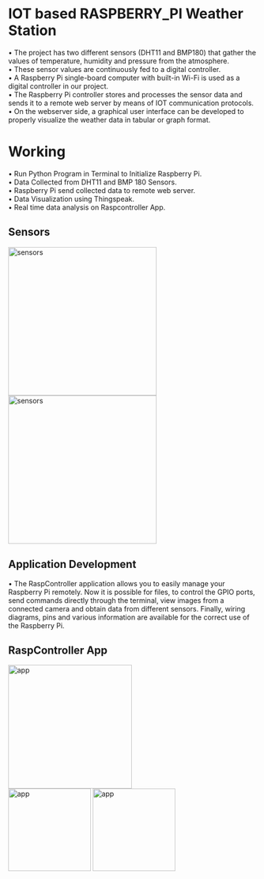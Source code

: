 # IOT based RASPBERRY_PI Weather Station
• The project has two different sensors (DHT11 and BMP180) that gather the values of temperature, humidity and pressure  from the atmosphere.<br/>
• These sensor values are continuously fed to a digital controller.<br/>
• A Raspberry Pi single-board computer with built-in Wi-Fi is used as a digital controller in our project.<br/>
• The Raspberry Pi controller stores and processes the sensor data and sends it to a remote web server by means of IOT communication protocols.<br/>
• On the webserver side, a graphical user interface can be developed to properly visualize the weather data in tabular or graph format.<br/>

# Working
• Run Python Program in Terminal to Initialize Raspberry Pi.<br/>
• Data Collected from DHT11 and BMP 180 Sensors.<br/>
• Raspberry Pi send collected data to remote web server.<br/>
• Data Visualization using Thingspeak.<br/>
• Real time data analysis on Raspcontroller App.<br/>

## Sensors

<img width="300" alt="sensors" src="https://github.com/nayandeep20028840/IOT-based-RASPBERRY_PI-Weather-Station/assets/97220336/fef8d35e-0228-4e4d-b01a-ecbff321f9c9.PNG">
<img width="300" alt="sensors" src="https://github.com/nayandeep20028840/IOT-based-RASPBERRY_PI-Weather-Station/assets/97220336/33a28de1-c5c7-4eee-b5f1-547dfa3cce92.PNG">

## Application Development

• The RaspController application allows you to easily manage your Raspberry Pi remotely. Now it is possible for files, to control the GPIO ports, send commands directly through the terminal, view images from a connected camera and obtain data from different sensors. Finally, wiring diagrams, pins and various information are available for the correct use of the Raspberry Pi.

## RaspController App

<img width="250" alt="app" src="https://github.com/nayandeep20028840/IOT-based-RASPBERRY_PI-Weather-Station/assets/97220336/c2eb6aa1-4f4a-40e7-b695-a99adf4f81cc.PNG"><br/>
<img width="167" alt="app" src="https://github.com/nayandeep20028840/IOT-based-RASPBERRY_PI-Weather-Station/assets/97220336/13293086-84eb-4753-af86-865f90fd4ae7.PNG">
<img width="167" alt="app" src="https://github.com/nayandeep20028840/IOT-based-RASPBERRY_PI-Weather-Station/assets/97220336/3077456c-bafa-4f18-8352-0a0bcb218d0e.PNG">










